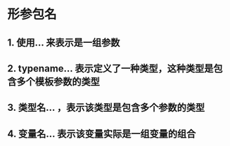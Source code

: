 # 形参包名

## 1. 使用... 来表示是一组参数

## 2. typename... 表示定义了一种类型，这种类型是包含多个模板参数的类型

## 3. 类型名... ，表示该类型是包含多个参数的类型

## 4. 变量名... 表示该变量实际是一组变量的组合

